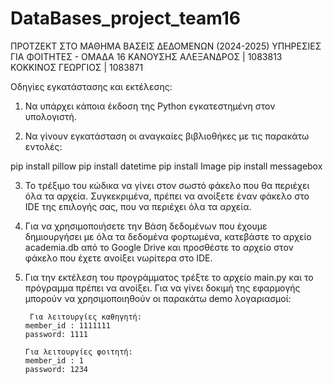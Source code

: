 # DataBases_project_team16

ΠΡΟΤΖΕΚΤ ΣΤΟ ΜΑΘΗΜΑ ΒΑΣΕΙΣ ΔΕΔΟΜΕΝΩΝ (2024-2025)
ΥΠΗΡΕΣΙΕΣ ΓΙΑ ΦΟΙΤΗΤΕΣ - ΟΜΑΔΑ 16
ΚΑΝΟΥΣΗΣ ΑΛΕΞΑΝΔΡΟΣ | 1083813
ΚΟΚΚΙΝΟΣ ΓΕΩΡΓΙΟΣ | 1083871

Οδηγίες εγκατάστασης και εκτέλεσης:

1.	Να υπάρχει κάποια έκδοση της Python εγκατεστημένη στον υπολογιστή.

2.	Να γίνουν εγκατάσταση οι αναγκαίες βιβλιοθήκες με τις παρακάτω εντολές:

pip install pillow
pip install datetime
pip install Image
pip install messagebox

3.	To τρέξιμο του κώδικα να γίνει στον σωστό φάκελο που θα περιέχει όλα τα αρχεία. Συγκεκριμένα, πρέπει να ανοίξετε έναν φάκελο στο IDE της επιλογής σας, που να περιέχει όλα τα αρχεία.

4.	Για να χρησιμοποιήσετε την Βάση δεδομένων που έχουμε δημιουργήσει με όλα τα δεδομένα φορτωμένα, κατεβάστε το αρχείο academia.db από το Google Drive και προσθέστε το αρχείο στον φάκελο που έχετε ανοίξει νωρίτερα στο IDE. 

5.	Για την εκτέλεση του προγράμματος τρέξτε το αρχείο main.py και το πρόγραμμα πρέπει να ανοίξει.
	     Για να γίνει δοκιμή της εφαρμογής μπορούν να χρησιμοποιηθούν οι παρακάτω demo λογαριασμοί:
	    
	     Για λειτουργίες καθηγητή:
		member_id : 1111111
		password: 1111

	    Για λειτουργίες φοιτητή:
		member_id : 1
		password: 1234
